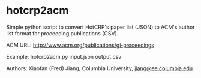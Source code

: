 # hotcrp2acm

Simple python script to convert HotCRP's paper list (JSON) to ACM's author list format for proceeding publications (CSV). 

ACM URL: http://www.acm.org/publications/gi-proceedings

Example: 
  hotcrp2acm.py input.json output.csv

Authors:
  Xiaofan (Fred) Jiang, Columbia University, jiang@ee.columbia.edu
  
  

